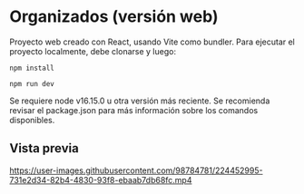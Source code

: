# Organizados (versión web)
Proyecto web creado con React, usando Vite como bundler. Para ejecutar el proyecto localmente, debe clonarse y luego: 

```
npm install 

npm run dev
```

Se requiere node v16.15.0 u otra versión más reciente. Se recomienda revisar el package.json para más información sobre los comandos disponibles.

## Vista previa

https://user-images.githubusercontent.com/98784781/224452995-731e2d34-82b4-4830-93f8-ebaab7db68fc.mp4

